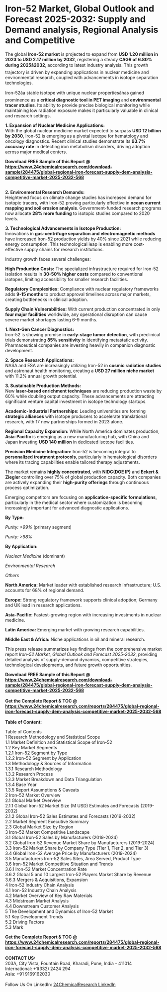 <h1>Iron-52 Market, Global Outlook and Forecast 2025-2032: Supply and Demand analysis, Regional Analysis and Competitive</h1><p>The global <strong>Iron-52 market</strong> is projected to expand from <strong>USD 1.20 million in 2023 to USD 2.17 million by 2032</strong>, registering a steady <strong>CAGR of 6.80% during 2025â2032</strong>, according to latest industry analysis. This growth trajectory is driven by expanding applications in nuclear medicine and environmental research, coupled with advancements in isotope separation technologies.</p><p>Iron-52âa stable isotope with unique nuclear propertiesâhas gained prominence as a <strong>critical diagnostic tool in PET imaging</strong> and <strong>environmental tracer studies</strong>. Its ability to provide precise biological monitoring while maintaining low radiation exposure makes it particularly valuable in clinical and research settings.</p><p><strong>1. Expansion of Nuclear Medicine Applications:</strong><br>
With the global nuclear medicine market expected to surpass <strong>USD 12 billion by 2030</strong>, Iron-52 is emerging as a pivotal isotope for hematology and oncology diagnostics. Recent clinical studies demonstrate its <strong>93.7% accuracy rate</strong> in detecting iron metabolism disorders, driving adoption across major medical centers.</p><div><b>Download FREE Sample of this Report @ 
            <a href="https://www.24chemicalresearch.com/download-sample/284475/global-regional-iron-forecast-supply-dem-analysis-competitive-market-2025-2032-568">
            https://www.24chemicalresearch.com/download-sample/284475/global-regional-iron-forecast-supply-dem-analysis-competitive-market-2025-2032-568</a></b></div><br><p><strong>2. Environmental Research Demands:</strong><br>
Heightened focus on climate change studies has increased demand for isotopic tracers, with Iron-52 proving particularly effective in <strong>ocean current mapping and soil erosion analysis</strong>. Government-funded research programs now allocate <strong>28% more funding</strong> to isotopic studies compared to 2020 levels.</p><p><strong>3. Technological Advancements in Isotope Production:</strong><br>
Innovations in <strong>gas-centrifuge separation and electromagnetic methods</strong> have increased Iron-52 production yields by 40% since 2021 while reducing energy consumption. This technological leap is enabling more cost-effective supply chains for research institutions.</p><p>Industry growth faces several challenges:</p><p><strong>High Production Costs:</strong> The specialized infrastructure required for Iron-52 isolation results in <strong>30-50% higher costs</strong> compared to conventional isotopes, limiting accessibility for smaller research facilities.</p><p><strong>Regulatory Complexities:</strong> Compliance with nuclear regulatory frameworks adds <strong>9-15 months</strong> to product approval timelines across major markets, creating bottlenecks in clinical adoption.</p><p><strong>Supply Chain Vulnerabilities:</strong> With current production concentrated in only <strong>four major facilities</strong> worldwide, any operational disruption can cause severe market shortages lasting 6-9 months.</p><p><strong>1. Next-Gen Cancer Diagnostics:</strong><br>
Iron-52 is showing promise in <strong>early-stage tumor detection</strong>, with preclinical trials demonstrating <strong>85% sensitivity</strong> in identifying metastatic activity. Pharmaceutical companies are investing heavily in companion diagnostic development.</p><p><strong>2. Space Research Applications:</strong><br>
NASA and ESA are increasingly utilizing Iron-52 in <strong>cosmic radiation studies</strong> and astronaut health monitoring, creating a <strong>USD 27 million niche market</strong> with 11.2% annual growth potential.</p><p><strong>3. Sustainable Production Methods:</strong><br>
New <strong>laser-based enrichment techniques</strong> are reducing production waste by 60% while doubling output capacity. These advancements are attracting significant venture capital investment in isotope technology startups.</p><p><strong>Academic-Industrial Partnerships:</strong> Leading universities are forming <strong>strategic alliances</strong> with isotope producers to accelerate translational research, with 17 new partnerships formed in 2023 alone.</p><p><strong>Regional Capacity Expansion:</strong> While North America dominates production, <strong>Asia-Pacific</strong> is emerging as a new manufacturing hub, with China and Japan investing <strong>USD 140 million</strong> in dedicated isotope facilities.</p><p><strong>Precision Medicine Integration:</strong> Iron-52 is becoming integral to <strong>personalized treatment protocols</strong>, particularly in hematological disorders where its tracing capabilities enable tailored therapy adjustments.</p><p>The market remains <strong>highly concentrated</strong>, with <strong>NIDC(DOE IP)</strong> and <strong>Eckert &amp; Ziegler</strong> controlling over 75% of global production capacity. Both companies are actively expanding their <strong>high-purity offerings</strong> through continuous process optimization.</p><p>Emerging competitors are focusing on <strong>application-specific formulations</strong>, particularly in the medical sector where customization is becoming increasingly important for advanced diagnostic applications.</p><p><strong>By Type:</strong></p><p><em>Purity: &gt;99%</em> (primary segment)</p><p><em>Purity: &gt;98%</em></p><p><strong>By Application:</strong></p><p><em>Nuclear Medicine</em> (dominant)</p><p><em>Environmental Research</em></p><p><em>Others</em></p><p><strong>North America:</strong> Market leader with established research infrastructure; U.S. accounts for 68% of regional demand.</p><p><strong>Europe:</strong> Strong regulatory framework supports clinical adoption; Germany and UK lead in research applications.</p><p><strong>Asia-Pacific:</strong> Fastest-growing region with increasing investments in nuclear medicine.</p><p><strong>Latin America:</strong> Emerging market with growing research capabilities.</p><p><strong>Middle East &amp; Africa:</strong> Niche applications in oil and mineral research.</p><p>This press release summarizes key findings from the comprehensive market report <em>Iron-52 Market, Global Outlook and Forecast 2025-2032</em>, providing detailed analysis of supply-demand dynamics, competitive strategies, technological developments, and future growth opportunities.</p><div><b>Download FREE Sample of this Report @ 
            <a href="https://www.24chemicalresearch.com/download-sample/284475/global-regional-iron-forecast-supply-dem-analysis-competitive-market-2025-2032-568">
            https://www.24chemicalresearch.com/download-sample/284475/global-regional-iron-forecast-supply-dem-analysis-competitive-market-2025-2032-568</a></b></div><br><div><b>Get the Complete Report & TOC @ 
            <a href="https://www.24chemicalresearch.com/reports/284475/global-regional-iron-forecast-supply-dem-analysis-competitive-market-2025-2032-568">
            https://www.24chemicalresearch.com/reports/284475/global-regional-iron-forecast-supply-dem-analysis-competitive-market-2025-2032-568</a></b></div><br>
            <b>Table of Content:</b><p>Table of Contents<br />
1 Research Methodology and Statistical Scope<br />
1.1 Market Definition and Statistical Scope of Iron-52<br />
1.2 Key Market Segments<br />
1.2.1 Iron-52 Segment by Type<br />
1.2.2 Iron-52 Segment by Application<br />
1.3 Methodology & Sources of Information<br />
1.3.1 Research Methodology<br />
1.3.2 Research Process<br />
1.3.3 Market Breakdown and Data Triangulation<br />
1.3.4 Base Year<br />
1.3.5 Report Assumptions & Caveats<br />
2 Iron-52 Market Overview<br />
2.1 Global Market Overview<br />
2.1.1 Global Iron-52 Market Size (M USD) Estimates and Forecasts (2019-2032)<br />
2.1.2 Global Iron-52 Sales Estimates and Forecasts (2019-2032)<br />
2.2 Market Segment Executive Summary<br />
2.3 Global Market Size by Region<br />
3 Iron-52 Market Competitive Landscape<br />
3.1 Global Iron-52 Sales by Manufacturers (2019-2024)<br />
3.2 Global Iron-52 Revenue Market Share by Manufacturers (2019-2024)<br />
3.3 Iron-52 Market Share by Company Type (Tier 1, Tier 2, and Tier 3)<br />
3.4 Global Iron-52 Average Price by Manufacturers (2019-2024)<br />
3.5 Manufacturers Iron-52 Sales Sites, Area Served, Product Type<br />
3.6 Iron-52 Market Competitive Situation and Trends<br />
3.6.1 Iron-52 Market Concentration Rate<br />
3.6.2 Global 5 and 10 Largest Iron-52 Players Market Share by Revenue<br />
3.6.3 Mergers & Acquisitions, Expansion<br />
4 Iron-52 Industry Chain Analysis<br />
4.1 Iron-52 Industry Chain Analysis<br />
4.2 Market Overview of Key Raw Materials<br />
4.3 Midstream Market Analysis<br />
4.4 Downstream Customer Analysis<br />
5 The Development and Dynamics of Iron-52 Market <br />
5.1 Key Development Trends<br />
5.2 Driving Factors<br />
5.3 Mark</p><div><b>Get the Complete Report & TOC @ 
            <a href="https://www.24chemicalresearch.com/reports/284475/global-regional-iron-forecast-supply-dem-analysis-competitive-market-2025-2032-568">
            https://www.24chemicalresearch.com/reports/284475/global-regional-iron-forecast-supply-dem-analysis-competitive-market-2025-2032-568</a></b></div><br><b>CONTACT US:</b><br>
            203A, City Vista, Fountain Road, Kharadi, Pune, India - 411014<br>
            International: +1(332) 2424 294<br>
            Asia: +91 9169162030 <br><br>
            Follow Us On LinkedIn: <a href="https://www.linkedin.com/company/24chemicalresearch/">24ChemicalResearch LinkedIn</a>
